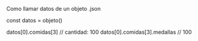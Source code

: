 Como llamar datos de un objeto .json


const datos = objeto()

datos[0].comidas[3] // cantidad: 100
datos[0].comidas[3].medallas // 100

